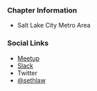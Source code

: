 ### Chapter Information
* Salt Lake City Metro Area

### Social Links
* [Meetup](https://www.meetup.com/owasp-slc/)
* [Slack](https://join.slack.com/t/wasatchappsec/shared_invite/zt-h8yyr334-Jz0aQD6CiXMzc5P3e_3JxA)
* Twitter
* [@sethlaw](https://twitter.com/sethlaw)

